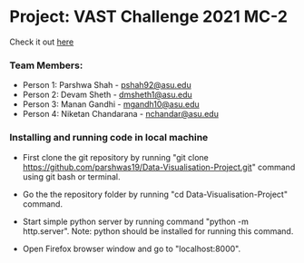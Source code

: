 # Project: VAST Challenge 2021 MC-2

Check it out [here](https://parshwas19.github.io/Data-Visualisation-Project/)

### Team Members:
- Person 1: Parshwa Shah - pshah92@asu.edu
- Person 2: Devam Sheth - dmsheth1@asu.edu
- Person 3: Manan Gandhi - mgandh10@asu.edu
- Person 4: Niketan Chandarana - nchandar@asu.edu

### Installing and running code in local machine

- First clone the git repository by running "git clone https://github.com/parshwas19/Data-Visualisation-Project.git" command using git bash or terminal.

- Go the the repository folder by running "cd Data-Visualisation-Project" command.

- Start simple python server by running command "python -m http.server". Note: python should be installed for running this command.

- Open Firefox browser window and go to "localhost:8000".

